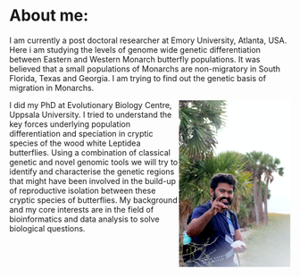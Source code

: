 # About me:
I am currently a post doctoral researcher at Emory University, Atlanta, USA. Here i am studying the levels of genome wide genetic differentiation between Eastern and Western Monarch butterfly populations. It was believed that a small populations of Monarchs are non-migratory in South Florida, Texas and Georgia. I am trying to find out the genetic basis of migration in Monarchs.

<img style="float: right;" src="/assets/img/venkat.jpg" width="200">

I did my PhD at Evolutionary Biology Centre, Uppsala University. I tried to understand the key forces underlying population differentiation and speciation in cryptic species of the wood white Leptidea butterflies. Using a combination of classical genetic and novel genomic tools we will try to identify and characterise the genetic regions that might have been involved in the build-up of reproductive isolation between these cryptic species of butterflies. My background and my core interests are in the field of bioinformatics and data analysis to solve biological questions.
